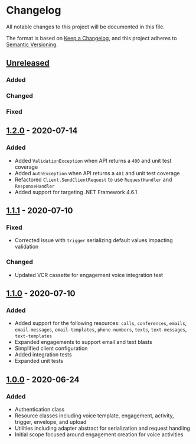 # Changelog
All notable changes to this project will be documented in this file.

The format is based on [Keep a Changelog](https://keepachangelog.com/en/1.0.0/),
and this project adheres to [Semantic Versioning](https://semver.org/spec/v2.0.0.html).

## [Unreleased]
### Added

### Changed

### Fixed


## [1.2.0] - 2020-07-14
### Added
- Added `ValidationException` when API returns a `400` and unit test coverage
- Added `AuthException` when API returns a `401` and unit test coverage
- Refactored `Client.SendClientRequest` to use `RequestHandler` and `ResponseHandler`
- Added support for targeting .NET Framework 4.6.1

## [1.1.1] - 2020-07-10
### Fixed
- Corrected issue with `trigger` serializing default values impacting validation

### Changed
- Updated VCR cassette for engagement voice integration test

## [1.1.0] - 2020-07-10
### Added
- Added support for the following resources: `calls`, `conferences`, `emails`, `email-messages`, `email-templates`, `phone-numbers`, `texts`, `text-messages`, `text-templates`
- Expanded engagements to support email and text blasts
- Simplified client configuration
- Added integration tests
- Expanded unit tests

## [1.0.0] - 2020-06-24
### Added
- Authentication class
- Resource classes including voice template, engagement, activity, trigger, envelope, and upload
- Utilities including adapter abstract for serialization and request handling
- Initial scope focused around engagement creation for voice activities

[Unreleased]: https://github.com/omnigage/omnigage-sdk-dotnet/compare/1.2.0...HEAD
[1.2.0]: https://github.com/omnigage/omnigage-sdk-dotnet/compare/1.1.1...1.2.0
[1.1.1]: https://github.com/omnigage/omnigage-sdk-dotnet/compare/1.1.0...1.1.1
[1.1.0]: https://github.com/omnigage/omnigage-sdk-dotnet/compare/1.0.0...1.1.0
[1.0.0]: https://github.com/omnigage/omnigage-sdk-dotnet/releases/tag/1.0.0

